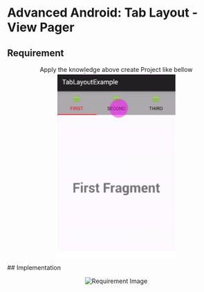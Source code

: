 # Advanced Android: Tab Layout - View Pager
## Requirement
<p align="center">
Apply the knowledge above create Project like bellow<br/>
<img src="/images/advanced-1-lesson-2.PNG" title="Requirement Image">
</p>
## Implementation
<p align="center">
<img src="/images/tablayout-viewpager.gif" title="Requirement Image">
</p>
